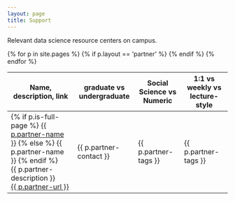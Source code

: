 ```yaml
---
layout: page
title: Support
---
```


Relevant data science resource centers on campus.

<table id="partner-table" class="table table-bordered">
  <thead>
    <th>Name, description, link</th>
    <th>graduate vs undergraduate</th>
    <th>Social Science vs Numeric</th>
    <th>1:1 vs weekly vs lecture-style</th>
  </thead>
  {% for p in site.pages %}
    {% if p.layout == 'partner' %}
      <tr>
        <td class="partner-name">
          {% if p.is-full-page %}
            <a class="partner-name" href="/datamap{{ p.url }}">{{ p.partner-name }}</a>
          {% else %}
            <span class="partner-name">{{ p.partner-name }}</span>
          {% endif %}
          <br />
          {{ p.partner-description }}<br />
          <a target="_blank" href="{{ p.partner-url }}">{{ p.partner-url }}</a>
        </td>
        <td class="partner-contact">{{ p.partner-contact }}</td>
        <td class="partner-tags">{{ p.partner-tags }}</td>
        <td class="partner-tags">{{ p.partner-tags }}</td>
      </tr>
    {% endif %}
  {% endfor %}
</table>



<link rel="stylesheet" href="https://cdnjs.cloudflare.com/ajax/libs/Dynatable/0.3.1/jquery.dynatable.min.css">
<script src="https://cdnjs.cloudflare.com/ajax/libs/Dynatable/0.3.1/jquery.dynatable.min.js"></script>

<script>
$('#partner-table').dynatable({
    inputs: {
      paginationClass: 'pagination',
      paginationActiveClass: 'active',
      paginationDisabledClass: 'disabled'
    },
    features: {
      paginate: false
    }
});
</script>